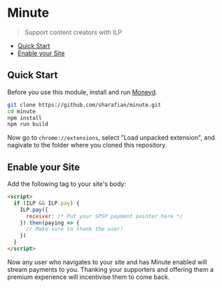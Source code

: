 # Minute
> Support content creators with ILP

- [Quick Start](#quick-start)
- [Enable your Site](#enable-your-site)

## Quick Start

Before you use this module, install and run [Moneyd](https://github.com/sharafian/moneyd).

```sh
git clone https://github.com/sharafian/minute.git
cd minute
npm install
npm run build
```

Now go to `chrome://extensions`, select "Load unpacked extension", and nagivate
to the folder where you cloned this repository.

## Enable your Site

Add the following tag to your site's body:

```html
<script>
  if (ILP && ILP.pay) {
    ILP.pay({
      receiver: /* Put your SPSP payment pointer here */
    }).then(paying => {
      // Make sure to thank the user!
    })
  }
</script>
```

Now any user who navigates to your site and has Minute enabled will stream
payments to you. Thanking your supporters and offering them a premium
experience will incentivise them to come back.
